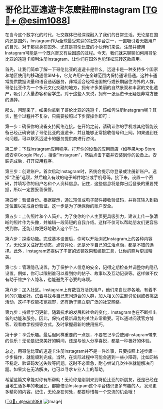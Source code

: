 # 哥伦比亚遠遊卡怎麽註冊Instagram [[TG💪+ @esim1088](https://t.me/s/esim1088)]

在当今这个数字化的时代，社交媒体已经深深融入了我们的日常生活。无论是在国内还是国外，Instagram作为全球最受欢迎的社交平台之一，一直吸引着无数用户的目光。对于那些身在国外、尤其是哥伦比亚的小伙伴们来说，注册并使用Instagram可能是一个既兴奋又有些困惑的过程。今天，我们就来聊聊如何用哥伦比亚的遠遊卡顺利注册Instagram，让你们在国外也能轻松玩转这款应用。

首先，让我们简单了解一下哥伦比亚的遠遊卡是什么。远遊卡是一种支持多个国家和地区使用的移动通信SIM卡，它允许用户在全球范围内保持通讯畅通。这种卡通常提供数据流量和语音通话服务，非常适合经常出国旅行或长期居住海外的人群。哥伦比亚作为一个多元文化交融的地方，拥有许多美丽的自然景观和丰富的文化遗产，吸引了大量游客和留学生。对于这些人来说，拥有一张远遊卡无疑是非常方便的选择。

那么，问题来了，如果你拿到了哥伦比亚的遠遊卡，该如何注册Instagram呢？其实，整个过程并不复杂，只需要按照以下步骤操作即可：

第一步：确保你的设备支持网络连接。在开始之前，请确认你的手机或其他智能设备已经正确安装了哥伦比亚的遠遊卡，并且能够正常接收信号和上网。如果遇到任何问题，可以联系远遊卡的服务提供商进行咨询。

第二步：下载Instagram应用程序。打开你的设备的应用商店（如苹果App Store或安卓Google Play），搜索“Instagram”，然后点击下载并安装到你的设备上。安装完成后，打开应用程序。

第三步：创建账户。首次启动Instagram时，系统会提示你登录或注册新账户。选择“注册”选项，然后输入有效的电子邮件地址或手机号码。接下来，设置一个密码，并填写你的用户名和个人资料信息。记住，这些信息将是你日后登录的重要凭据，所以一定要妥善保管。

第四步：验证身份。根据提示，通过短信或电子邮件接收验证码，并将其输入到指定位置以完成身份验证。这一步是为了确保你的账户安全。

第五步：上传照片和个人简介。为了使你的个人主页更具吸引力，建议上传一张清晰的照片作为头像，并编辑一段简短的自我介绍。这样不仅可以帮助朋友们更容易找到你，还能让你更好地融入这个平台。

第六步：探索功能。完成基本设置后，你可以开始浏览Instagram上的各种内容了。无论是关注好友动态、点赞评论，还是分享自己的生活点滴，都是不错的选择。此外，Instagram还提供了丰富的滤镜效果和编辑工具，让你的照片更加精美。

第七步：管理隐私设置。为了保护个人信息的安全，记得定期检查并调整你的隐私设置。例如，你可以限制谁可以看到你的帖子、故事以及互动记录等。这样做不仅有助于维护个人隐私，也能避免不必要的麻烦。

第八步：加入社区。Instagram上有数百万活跃用户，他们来自世界各地，有着不同的兴趣爱好。试着寻找与自己志同道合的人群，加入相关的主题讨论组或者挑战活动，这样不仅能拓宽视野，还有助于建立更广泛的社交网络。

第九步：持续学习更新。随着技术的发展和社会的变化，Instagram也在不断推出新的功能和服务。因此，保持对最新趋势的关注非常重要。可以通过阅读官方博客、观看教学视频等方式，及时掌握最新的使用技巧。

第十步：享受乐趣。最后但同样重要的一点是，不要忘记享受使用Instagram带来的快乐！无论是记录美好的瞬间，还是与他人分享喜悦，都是一种极好的体验。

总之，用哥伦比亚的遠遊卡注册Instagram并不是一件难事，只要按照上述步骤一步步操作，就能顺利完成。当然，在实际过程中可能会遇到一些小障碍，比如网络不稳定、验证码发送失败等问题。这时不必着急，耐心尝试几次往往就能解决问题。如果实在无法解决，也可以寻求专业人士的帮助。

希望这篇文章能对你有所帮助！无论你是刚刚来到哥伦比亚的新朋友，还是已经在当地生活多年的老居民，都能借助Instagram这个平台结识更多有趣的人，发现更多精彩的内容。记住，无论身在何处，都要珍惜每一个交流的机会哦！

[[TG💪+ @esim1088](https://t.me/s/esim1088) ![Image](https://i.postimg.cc/4NQfJmqS/Snipaste-2025-05-13-00-14-12.png)]